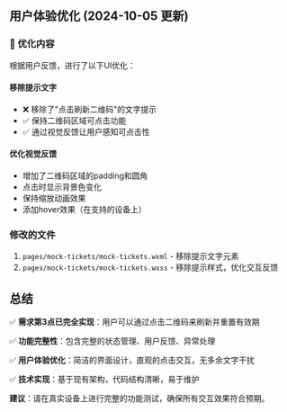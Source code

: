 ## 用户体验优化 (2024-10-05 更新)

### 🎯 优化内容
根据用户反馈，进行了以下UI优化：

#### 移除提示文字
- ❌ 移除了"点击刷新二维码"的文字提示
- ✅ 保持二维码区域可点击功能
- ✅ 通过视觉反馈让用户感知可点击性

#### 优化视觉反馈
- 增加了二维码区域的padding和圆角
- 点击时显示背景色变化
- 保持缩放动画效果
- 添加hover效果（在支持的设备上）

### 修改的文件
1. `pages/mock-tickets/mock-tickets.wxml` - 移除提示文字元素
2. `pages/mock-tickets/mock-tickets.wxss` - 移除提示样式，优化交互反馈

## 总结

✅ **需求第3点已完全实现**：用户可以通过点击二维码来刷新并重置有效期

✅ **功能完整性**：包含完整的状态管理、用户反馈、异常处理

✅ **用户体验优化**：简洁的界面设计，直观的点击交互，无多余文字干扰

✅ **技术实现**：基于现有架构，代码结构清晰，易于维护

**建议**：请在真实设备上进行完整的功能测试，确保所有交互效果符合预期。

